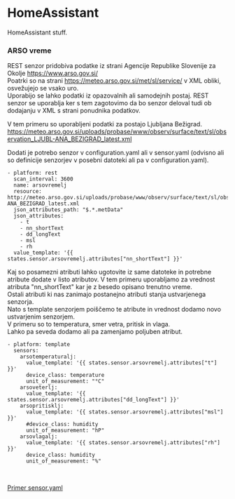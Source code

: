# HomeAssistant
HomeAssistant stuff.

### ARSO vreme

REST senzor pridobiva podatke iz strani Agencije Republike Slovenije za Okolje https://www.arso.gov.si/ \
Poatrki so na strani https://meteo.arso.gov.si/met/sl/service/ v XML obliki, osvežujejo se vsako uro. \
Uporabijo se lahko podatki iz opazovalnih ali samodejnih postaj.
REST senzor se uporablja ker s tem zagotovimo da bo senzor deloval tudi ob dodajanju v XML s strani ponudnika podatkov.

V tem primeru so uporabljeni podatki za postajo Ljubljana Bežigrad. \
https://meteo.arso.gov.si/uploads/probase/www/observ/surface/text/sl/observation_LJUBL-ANA_BEZIGRAD_latest.xml

Dodati je potrebo senzor v configuration.yaml ali v sensor.yaml (odvisno ali so definicije senzorjev v posebni datoteki ali pa v configuration.yaml).
```
- platform: rest
  scan_interval: 3600
  name: arsovremelj
  resource: http://meteo.arso.gov.si/uploads/probase/www/observ/surface/text/sl/observation_LJUBL-ANA_BEZIGRAD_latest.xml
  json_attributes_path: "$.*.metData"
  json_attributes:
    - t
    - nn_shortText
    - dd_longText
    - msl
    - rh
  value_template: '{{ states.sensor.arsovremelj.attributes["nn_shortText"] }}'
```
Kaj so posamezni atributi lahko ugotovite iz same datoteke in potrebne atribute dodate v listo atributov.
V tem primeru uporabljamo za vrednost atributa "nn_shortText" kar je z besedo opisano trenutno vreme.\
Ostali atributi ki nas zanimajo postanejno atributi stanja ustvarjenega senzorja.\
Nato s template senzorjem poiščemo te atribute in vrednost dodamo novo ustvarjenim senzorjem. \
V primeru so to temperatura, smer vetra, pritisk in vlaga. \
Lahko pa seveda dodamo ali pa zamenjamo poljuben atribut.

```
- platform: template
  sensors:
    arsotemperaturalj:
      value_template: '{{ states.sensor.arsovremelj.attributes["t"] }}'
      device_class: temperature
      unit_of_measurement: "°C"
    arsoveterlj:
      value_template: '{{ states.sensor.arsovremelj.attributes["dd_longText"] }}'
    arsopritisklj:
      value_template: '{{ states.sensor.arsovremelj.attributes["msl"] }}'
      #device_class: humidity
      unit_of_measurement: "hP"
    arsovlagalj:
      value_template: '{{ states.sensor.arsovremelj.attributes["rh"] }}'
      device_class: humidity
      unit_of_measurement: "%"    
```


<br>

[Primer sensor.yaml](ARSOvreme/sensor.yaml) 